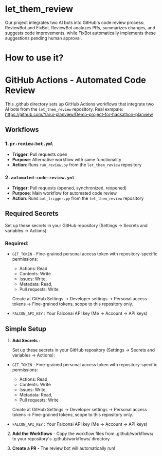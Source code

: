 # let_them_review
Our project integrates two AI bots into GitHub's code review process: ReviewBot and FixBot. ReviewBot analyzes PRs, summarizes changes, and suggests code improvements, while FixBot automatically implements these suggestions pending human approval.

# How to use it?
# GitHub Actions - Automated Code Review

This .github directory sets up GitHub Actions workflows that integrate two AI bots from the `let_them_review` repository. Real exmpale: https://github.com/Yarui-planview/Demo-project-for-hackathon-planview

## Workflows

### 1. `pr-review-bot.yml`  
- **Trigger**: Pull requests open
- **Purpose**: Alternative workflow with same functionality
- **Action**: Runs `run_review.py` from the `let_them_review` repository

### 2. `automated-code-review.yml`
- **Trigger**: Pull requests (opened, synchronized, reopened)
- **Purpose**: Main workflow for automated code review
- **Action**: Runs `bot_trigger.py` from the `let_them_review` repository

## Required Secrets

Set up these secrets in your GitHub repository (Settings → Secrets and variables → Actions):

### Required:
- `GIT_TOKEN` - Fine-grained personal access token with repository-specific permissions:
   - Actions: Read
   - Contents: Write
   - Issues: Write, 
   - Metadata: Read, 
   - Pull requests: Write
   
   Create at GitHub Settings → Developer settings → Personal access tokens → Fine-grained tokens, scope to this repository only.

- `FALCON_API_KEY` : Your Falconai API key (Me → Account → API keys)


## Simple Setup

1. **Add Secrets** :

   Set up these secrets in your GitHub repository (Settings → Secrets and variables → Actions):

- `GIT_TOKEN` - Fine-grained personal access token with repository-specific permissions:
   - Actions: Read
   - Contents: Write
   - Issues: Write, 
   - Metadata: Read, 
   - Pull requests: Write
   
   Create at GitHub Settings → Developer settings → Personal access tokens → Fine-grained tokens, scope to this repository only.

- `FALCON_API_KEY` : Your Falconai API key (Me → Account → API keys)

2. **Add the Workflows** - Copy the workflow files from .github/workflows/ to your repository's .github/workflows/ directory

3. **Create a PR** - The review bot will automatically run!

